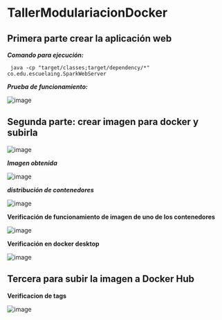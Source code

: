 # TallerModulariacionDocker


## Primera parte crear la aplicación web

***Comando para ejecución:***

~~~
 java -cp "target/classes;target/dependency/*" co.edu.escuelaing.SparkWebServer
~~~

***Prueba de funcionamiento:***

![image](https://user-images.githubusercontent.com/54339107/193945905-b611158b-139c-49e3-be6d-fa6531102f12.png)

## Segunda parte: crear imagen para docker y subirla

![image](https://user-images.githubusercontent.com/54339107/193950747-bea9c9e9-5458-4891-91a2-31d2e095fa8a.png)

***Imagen obtenida***

![image](https://user-images.githubusercontent.com/54339107/193950894-7141a2bc-41cf-4e39-b2ab-4615055a48d3.png)

***distribución de contenedores***

![image](https://user-images.githubusercontent.com/54339107/193951091-87e57561-6703-4b93-93c0-82ce887f78ab.png)

**Verificación de funcionamiento de imagen de uno de los contenedores**

![image](https://user-images.githubusercontent.com/54339107/193951382-f84de133-82e0-477f-946f-69c9c81d4a14.png)

**Verificación en docker desktop**

![image](https://user-images.githubusercontent.com/54339107/193952130-afd6c545-052d-4d7b-936c-2f59d77e8bf9.png)

## Tercera para subir la imagen a Docker Hub

**Verificacion de tags**

![image](https://user-images.githubusercontent.com/54339107/193952900-a9602d5a-1d55-4c26-a720-567a32c769d3.png)

